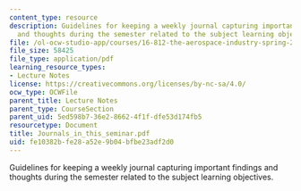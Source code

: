 ```yaml
---
content_type: resource
description: Guidelines for keeping a weekly journal capturing important findings
  and thoughts during the semester related to the subject learning objectives.
file: /ol-ocw-studio-app/courses/16-812-the-aerospace-industry-spring-2004/fe10382bfe28a52e9b04bfbe23adf2d0_Journals_in_this_seminar.pdf
file_size: 58425
file_type: application/pdf
learning_resource_types:
- Lecture Notes
license: https://creativecommons.org/licenses/by-nc-sa/4.0/
ocw_type: OCWFile
parent_title: Lecture Notes
parent_type: CourseSection
parent_uid: 5ed598b7-36e2-8662-4f1f-dfe53d174fb5
resourcetype: Document
title: Journals_in_this_seminar.pdf
uid: fe10382b-fe28-a52e-9b04-bfbe23adf2d0
---
```

Guidelines for keeping a weekly journal capturing important findings and thoughts during the semester related to the subject learning objectives.